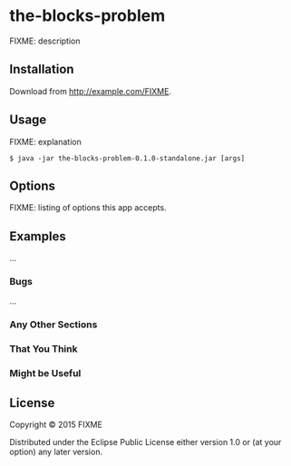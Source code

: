 # the-blocks-problem

FIXME: description

## Installation

Download from http://example.com/FIXME.

## Usage

FIXME: explanation

    $ java -jar the-blocks-problem-0.1.0-standalone.jar [args]

## Options

FIXME: listing of options this app accepts.

## Examples

...

### Bugs

...

### Any Other Sections
### That You Think
### Might be Useful

## License

Copyright © 2015 FIXME

Distributed under the Eclipse Public License either version 1.0 or (at
your option) any later version.
